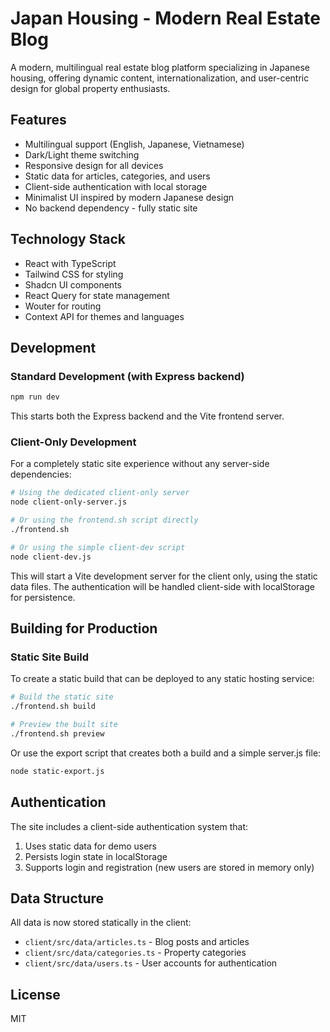# Japan Housing - Modern Real Estate Blog

A modern, multilingual real estate blog platform specializing in Japanese housing, offering dynamic content, internationalization, and user-centric design for global property enthusiasts.

## Features

- Multilingual support (English, Japanese, Vietnamese)
- Dark/Light theme switching
- Responsive design for all devices
- Static data for articles, categories, and users
- Client-side authentication with local storage
- Minimalist UI inspired by modern Japanese design
- No backend dependency - fully static site

## Technology Stack

- React with TypeScript
- Tailwind CSS for styling
- Shadcn UI components
- React Query for state management
- Wouter for routing
- Context API for themes and languages

## Development

### Standard Development (with Express backend)

```bash
npm run dev
```

This starts both the Express backend and the Vite frontend server.

### Client-Only Development

For a completely static site experience without any server-side dependencies:

```bash
# Using the dedicated client-only server
node client-only-server.js

# Or using the frontend.sh script directly
./frontend.sh

# Or using the simple client-dev script
node client-dev.js
```

This will start a Vite development server for the client only, using the static data files. The authentication will be handled client-side with localStorage for persistence.

## Building for Production

### Static Site Build

To create a static build that can be deployed to any static hosting service:

```bash
# Build the static site
./frontend.sh build

# Preview the built site
./frontend.sh preview
```

Or use the export script that creates both a build and a simple server.js file:

```bash
node static-export.js
```

## Authentication

The site includes a client-side authentication system that:

1. Uses static data for demo users
2. Persists login state in localStorage
3. Supports login and registration (new users are stored in memory only)

## Data Structure

All data is now stored statically in the client:

- `client/src/data/articles.ts` - Blog posts and articles
- `client/src/data/categories.ts` - Property categories
- `client/src/data/users.ts` - User accounts for authentication

## License

MIT